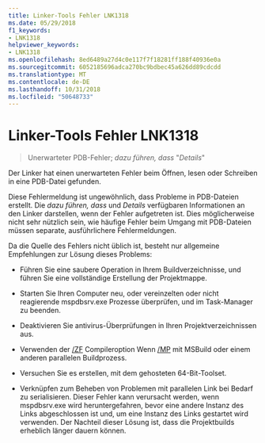 ```yaml
---
title: Linker-Tools Fehler LNK1318
ms.date: 05/29/2018
f1_keywords:
- LNK1318
helpviewer_keywords:
- LNK1318
ms.openlocfilehash: 8ed6489a27d4c0e117f7f18281ff188f40936e0a
ms.sourcegitcommit: 6052185696adca270bc9bdbec45a626dd89cdcdd
ms.translationtype: MT
ms.contentlocale: de-DE
ms.lasthandoff: 10/31/2018
ms.locfileid: "50648733"
---
```

# <a name="linker-tools-error-lnk1318"></a>Linker-Tools Fehler LNK1318

> Unerwarteter PDB-Fehler; *dazu führen, dass* "*Details*"

Der Linker hat einen unerwarteten Fehler beim Öffnen, lesen oder Schreiben in eine PDB-Datei gefunden.

Diese Fehlermeldung ist ungewöhnlich, dass Probleme in PDB-Dateien erstellt. Die *dazu führen, dass* und *Details* verfügbaren Informationen an den Linker darstellen, wenn der Fehler aufgetreten ist. Dies möglicherweise nicht sehr nützlich sein, wie häufige Fehler beim Umgang mit PDB-Dateien müssen separate, ausführlichere Fehlermeldungen.

Da die Quelle des Fehlers nicht üblich ist, besteht nur allgemeine Empfehlungen zur Lösung dieses Problems:

- Führen Sie eine saubere Operation in Ihrem Buildverzeichnisse, und führen Sie eine vollständige Erstellung der Projektmappe.

- Starten Sie Ihren Computer neu, oder vereinzelten oder nicht reagierende mspdbsrv.exe Prozesse überprüfen, und im Task-Manager zu beenden.

- Deaktivieren Sie antivirus-Überprüfungen in Ihren Projektverzeichnissen aus.

- Verwenden der [/ZF](../../build/reference/zf.md) Compileroption Wenn [/MP](../../build/reference/mp-build-with-multiple-processes.md) mit MSBuild oder einem anderen parallelen Buildprozess.

- Versuchen Sie es erstellen, mit dem gehosteten 64-Bit-Toolset.

- Verknüpfen zum Beheben von Problemen mit parallelen Link bei Bedarf zu serialisieren. Dieser Fehler kann verursacht werden, wenn mspdbsrv.exe wird heruntergefahren, bevor eine andere Instanz des Links abgeschlossen ist und, um eine Instanz des Links gestartet wird verwenden. Der Nachteil dieser Lösung ist, dass die Projektbuilds erheblich länger dauern können.